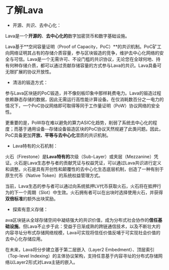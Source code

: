 # 了解Lava

* 开源、共识、去中心化：

Lava是一个**开源的**、**去中心化的**数字加密货币和数字基础设施。

Lava基于**空间容量证明（Proof of Capacity，PoC）**的共识机制。PoC矿工向网络证明其占有的存储介质容量，参与区块锻造的竞争，维护去中心化网络的安全与可信。Lava是一个无需许可、不设门槛的共识协议，无论您在全球何地、持有何种存储介质，都可以通过贡献存储容量的方式参与Lava的共识。Lava具备可无限扩展的协议开放性。

* 清洁的锻造方式：

参与Lava区块链的PoC锻造，并不像刻板印象中那样耗费电力。Lava的锻造过程依赖静态存储的数据，因此无需运行高性能计算设备。在仅消耗数百分之一电力的情况下，一个PoC协议网络即可取得等同于工作量证明（PoW）协议网络的安全性。

更重要的是，PoW存在难以避免的算力ASIC化趋势，削弱了系统去中心化的程度；而基于通用设备--存储设备锻造区块的PoC协议天然规避了此类问题。因此，PoC具备更加**开放、平等与去中心化**潜质的共识机制。

* Lava特有的火石机制：

火石（Firestone）是**Lava特有的**次级（Sub-Layer）或夹层（Mezzanine）凭证。火石是Lava生态参与者的贡献凭证与权益凭证，可以通过Lava共识进行定义和调整。火石是具有开创性和颠覆性的去中心化生态底层机制，创造了一种有别于原生代币（Native Token）的系统权益管理方式。

当前，Lava生态的参与者可以通过向系统抵押LV代币获取火石，火石将在抵押行为的下一个周期（Slot）中生效。火石拥有者可以在出块时选择使用火石，并获得**双倍标准**的额外出块奖励。

* 探索有意义存储：

ava区块链从全球存储空间中凝结强大的共识价值，成为分布式社会协作的**信任基础设施**。但Lava不止步于此：受益于日渐成熟的跨链通信技术，以及不断壮大的内容寻址分布式存储网络规模，Lava可实现将信任价值反哺于可实现社会价值的去中心化存储应用。

在未来，Lava将分步建立基于第二层嵌入（Layer2 Embedment）、顶层索引（Top-level Indexing）的主体协议架构，支持任意基于内容寻址的分布式存储网络以Layer2形式对Lava主链的嵌入。




